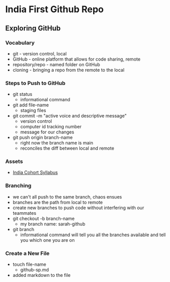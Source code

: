 # India First Github Repo

## Exploring GitHub

### Vocabulary
- git - version control, local
- GitHub - online platform that allows for code sharing, remote
- repository/repo - named folder on GitHub
- cloning - bringing a repo from the remote to the local

### Steps to Push to GitHub
- git status
  - informational command
- git add file-name
  - staging files
- git commit -m "active voice and descriptive message"
  - version control
  - computer id tracking number
  - message for our changes
- git push origin branch-name
  - right now the branch name is main
  - reconciles the diff between local and remote

### Assets
- [India Cohort Syllabus](https://github.com/learn-academy-2023-india/syllabus)

### Branching
- we can't all push to the same branch, chaos ensues
- branches are the path from local to remote
- create new branches to push code without interfering with our teammates
- git checkout -b branch-name
  - my branch name: sarah-github
- git branch
  - informational command will tell you all the branches available and tell you which one you are on

### Create a New File
- touch file-name
  - github-sp.md
- added markdown to the file